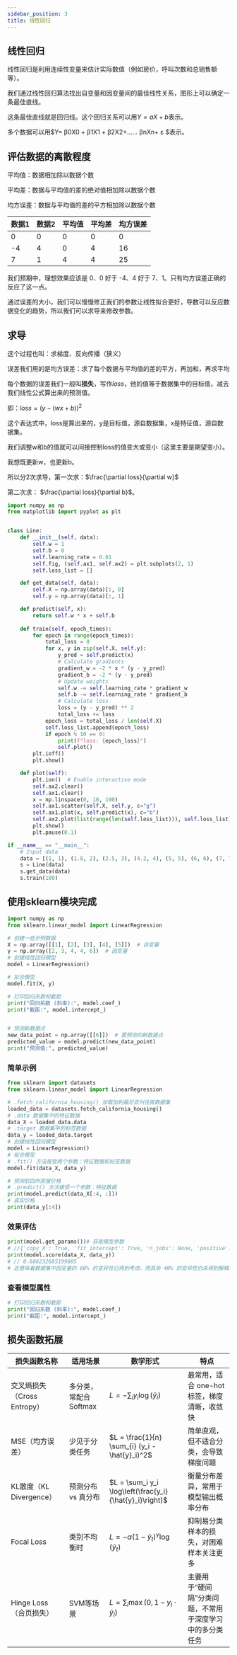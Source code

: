 ```yaml
---
sidebar_position: 3
title: 线性回归
---
```


## 线性回归

线性回归是利用连续性变量来估计实际数值（例如房价，呼叫次数和总销售额等）。

我们通过线性回归算法找出自变量和因变量间的最佳线性关系，图形上可以确定一条最佳直线。

这条最佳直线就是回归线。这个回归关系可以用$Y=aX+b$表示。

多个数据可以用$Y= β0X0 + β1X1 + β2X2+…… βnXn+ ε $表示。

## 评估数据的离散程度

平均值：数据相加除以数据个数

平均差：数据与平均值的差的绝对值相加除以数据个数

均方误差：数据与平均值的差的平方相加除以数据个数

| 数据1 | 数据2 | 平均值 | 平均差 | 均方误差 |
|--------|--------|--------|--------|----------|
| 0      | 0      | 0      | 0      | 0        |
| -4     | 4      | 0      | 4      | 16       |
| 7      | 1      | 4      | 4      | 25       |

我们预期中，理想效果应该是 0、0 好于 -4、4 好于 7、1。只有均方误差正确的反应了这一点。

通过误差的大小，我们可以慢慢修正我们的参数让线性拟合更好，导数可以反应数据变化的趋势，所以我们可以求导来修改参数。

## 求导

这个过程也叫：求梯度、反向传播（狭义）

误差我们用的是均方误差：求了每个数据与平均值的差的平方，再加和，再求平均

每个数据的误差我们一般叫**损失**，写作$loss$，他的值等于数据集中的目标值，减去我们线性公式算出来的预测值。

即：$loss = (y - (wx + b))^2$ 

这个表达式中，loss是算出来的，y是目标值，源自数据集，x是特征值，源自数据集。

我们调整w和b的值就可以间接控制loss的值变大或变小（这里主要是期望变小）。

我想既更新w，也更新b。

所以分2次求导，第一次求：$\frac{\partial loss}{\partial w}$ 

第二次求： $\frac{\partial loss}{\partial b}$。


```python showLineNumbers
import numpy as np
from matplotlib import pyplot as plt


class Line:
    def __init__(self, data):
        self.w = 1
        self.b = 0
        self.learning_rate = 0.01
        self.fig, (self.ax1, self.ax2) = plt.subplots(2, 1)
        self.loss_list = []

    def get_data(self, data):
        self.X = np.array(data)[:, 0]
        self.y = np.array(data)[:, 1]

    def predict(self, x):
        return self.w * x + self.b
    
    def train(self, epoch_times):
        for epoch in range(epoch_times):
            total_loss = 0
            for x, y in zip(self.X, self.y):
                y_pred = self.predict(x)
                # Calculate gradients
                gradient_w = -2 * x * (y - y_pred)
                gradient_b = -2 * (y - y_pred)
                # Update weights
                self.w -= self.learning_rate * gradient_w
                self.b -= self.learning_rate * gradient_b
                # Calculate loss
                loss = (y - y_pred) ** 2
                total_loss += loss
            epoch_loss = total_loss / len(self.X)
            self.loss_list.append(epoch_loss)
            if epoch % 10 == 0:
                print(f"loss: {epoch_loss}")
                self.plot()
        plt.ioff()
        plt.show()

    def plot(self):
        plt.ion()  # Enable interactive mode
        self.ax2.clear()
        self.ax1.clear()
        x = np.linspace(0, 10, 100)
        self.ax1.scatter(self.X, self.y, c="g")
        self.ax1.plot(x, self.predict(x), c="b")
        self.ax2.plot(list(range(len(self.loss_list))), self.loss_list)
        plt.show()
        plt.pause(0.1)

if __name__ == "__main__":  
    # Input data
    data = [(1, 1), (1.8, 2), (2.5, 3), (4.2, 4), (5, 5), (6, 6), (7, 7)]
    s = Line(data)
    s.get_data(data)
    s.train(100)
```

## 使用sklearn模块完成

```python showLineNumbers
import numpy as np
from sklearn.linear_model import LinearRegression

# 创建一些示例数据
X = np.array([[1], [2], [3], [4], [5]])  # 自变量
y = np.array([2, 3, 4, 4, 6])  # 因变量
# 创建线性回归模型
model = LinearRegression()

# 拟合模型
model.fit(X, y)

# 打印回归系数和截距
print("回归系数 (斜率):", model.coef_)
print("截距:", model.intercept_)


# 预测新数据点
new_data_point = np.array([[6]])  # 要预测的新数据点
predicted_value = model.predict(new_data_point)
print("预测值:", predicted_value)

```

### 简单示例

```python showLineNumbers
from sklearn import datasets
from sklearn.linear_model import LinearRegression

# .fetch_california_housing() 加载加利福尼亚州住房数据集
loaded_data = datasets.fetch_california_housing()
# .data 数据集中的特征数据
data_X = loaded_data.data
# .target 数据集中的标签数据
data_y = loaded_data.target
# 创建线性回归模型
model = LinearRegression()
# 拟合模型
# .fit() 方法接受两个参数：特征数据和标签数据
model.fit(data_X, data_y)

# 预测前四所房屋价格
# .predict() 方法接受一个参数：特征数据
print(model.predict(data_X[:4, :]))
# 真实价格
print(data_y[:4])
```

### 效果评估

```python showLineNumbers
print(model.get_params())# 获取模型参数
# //{'copy_X': True, 'fit_intercept': True, 'n_jobs': None, 'positive': False}
print(model.score(data_X, data_y))
# // 0.606232685199805
# 这意味着数据集中因变量的 60% 的变异性已得到考虑，而其余 40% 的变异性仍未得到解释。
```

### 查看模型属性

```python showLineNumbers
# 打印回归系数和截距
print("回归系数 (斜率):", model.coef_)
print("截距:", model.intercept_)
```

## 损失函数拓展

| 损失函数名称         | 适用场景         | 数学形式                                                              | 特点                                                         |
|----------------------|------------------|-----------------------------------------------------------------------|--------------------------------------------------------------|
| 交叉熵损失（Cross Entropy） | 多分类，常配合Softmax | $L = -\sum_{i} y_i \log(\hat{y}_i)$                                     | 最常用，适合 one-hot 标签，梯度清晰，收敛快                   |
| MSE（均方误差）       | 少见于分类任务    | $L = \frac{1}{n} \sum_{i} (y_i - \hat{y}_i)^2$                          | 简单直观，但不适合分类，会导致梯度问题                       |
| KL散度（KL Divergence） | 预测分布 vs 真分布 | $L = \sum_i y_i \log\left(\frac{y_i}{\hat{y}_i}\right)$                | 衡量分布差异，常用于模型输出概率分布                        |
| Focal Loss           | 类别不均衡时      | $L = -\alpha(1 - \hat{y}_t)^\gamma \log(\hat{y}_t)$                     | 抑制易分类样本的损失，对困难样本关注更多                    |
| Hinge Loss（合页损失）| SVM等场景         | $L = \sum_i \max(0, 1 - y_i \cdot \hat{y}_i)$                          | 主要用于“硬间隔”分类问题，不常用于深度学习中的多分类任务 |

